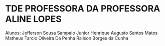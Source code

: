 # TDE PROFESSORA DA PROFESSORA ALINE LOPES
Alunos:
Jefferson Sousa Sampaio Junior 
Henrique Augusto Santos Matos
Matheus Tarcio Oliveira Da Penha
Railson Borges da Cunha
